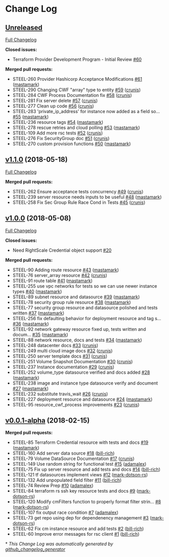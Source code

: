 # Change Log

## [Unreleased](https://github.com/rightscale/terraform-provider-rightscale/tree/HEAD)

[Full Changelog](https://github.com/rightscale/terraform-provider-rightscale/compare/v1.1.0...HEAD)

**Closed issues:**

- Terraform Provider Development Program - Initial Review [\#60](https://github.com/rightscale/terraform-provider-rightscale/issues/60)

**Merged pull requests:**

- STEEL-260 Provider Hashicorp Acceptance Modifications [\#61](https://github.com/rightscale/terraform-provider-rightscale/pull/61) ([mastamark](https://github.com/mastamark))
- STEEL-290 Changing CWF "array" type to entity [\#59](https://github.com/rightscale/terraform-provider-rightscale/pull/59) ([crunis](https://github.com/crunis))
- STEEL-284 CWF Process Documentation fix [\#58](https://github.com/rightscale/terraform-provider-rightscale/pull/58) ([crunis](https://github.com/crunis))
- STEEL-281 Fix server delete [\#57](https://github.com/rightscale/terraform-provider-rightscale/pull/57) ([crunis](https://github.com/crunis))
- STEEL-277 Clean up code [\#56](https://github.com/rightscale/terraform-provider-rightscale/pull/56) ([crunis](https://github.com/crunis))
- STEEL-283 'private\_ip\_address' for instance now added as a field so… [\#55](https://github.com/rightscale/terraform-provider-rightscale/pull/55) ([mastamark](https://github.com/mastamark))
- STEEL-236 resource tags [\#54](https://github.com/rightscale/terraform-provider-rightscale/pull/54) ([mastamark](https://github.com/mastamark))
- STEEL-278 rescue retries and cloud polling [\#53](https://github.com/rightscale/terraform-provider-rightscale/pull/53) ([mastamark](https://github.com/mastamark))
- STEEL-109 Add more rsc tests [\#52](https://github.com/rightscale/terraform-provider-rightscale/pull/52) ([crunis](https://github.com/crunis))
- STEEL-276 Fix SecurityGroup doc [\#51](https://github.com/rightscale/terraform-provider-rightscale/pull/51) ([crunis](https://github.com/crunis))
- STEEL-270 custom provision functions [\#50](https://github.com/rightscale/terraform-provider-rightscale/pull/50) ([mastamark](https://github.com/mastamark))

## [v1.1.0](https://github.com/rightscale/terraform-provider-rightscale/tree/v1.1.0) (2018-05-18)
[Full Changelog](https://github.com/rightscale/terraform-provider-rightscale/compare/v1.0.0...v1.1.0)

**Merged pull requests:**

- STEEL-262 Ensure acceptance tests concurrency [\#49](https://github.com/rightscale/terraform-provider-rightscale/pull/49) ([crunis](https://github.com/crunis))
- STEEL-239 server resource needs inputs to be useful [\#48](https://github.com/rightscale/terraform-provider-rightscale/pull/48) ([mastamark](https://github.com/mastamark))
- STEEL-258 Fix Sec Group Rule Race Cond in Tests [\#45](https://github.com/rightscale/terraform-provider-rightscale/pull/45) ([crunis](https://github.com/crunis))

## [v1.0.0](https://github.com/rightscale/terraform-provider-rightscale/tree/v1.0.0) (2018-05-08)
[Full Changelog](https://github.com/rightscale/terraform-provider-rightscale/compare/v0.0.1-alpha...v1.0.0)

**Closed issues:**

- Need RightScale Credential object support [\#20](https://github.com/rightscale/terraform-provider-rightscale/issues/20)

**Merged pull requests:**

- STEEL-90 Adding route resource [\#43](https://github.com/rightscale/terraform-provider-rightscale/pull/43) ([mastamark](https://github.com/mastamark))
- STEEL-76 server\_array resource [\#42](https://github.com/rightscale/terraform-provider-rightscale/pull/42) ([crunis](https://github.com/crunis))
- STEEL-91 route table [\#41](https://github.com/rightscale/terraform-provider-rightscale/pull/41) ([mastamark](https://github.com/mastamark))
- STEEL-255 use vpc networks for tests so we can use newer instance types [\#40](https://github.com/rightscale/terraform-provider-rightscale/pull/40) ([mastamark](https://github.com/mastamark))
- STEEL-89 subnet resource and datasource [\#39](https://github.com/rightscale/terraform-provider-rightscale/pull/39) ([mastamark](https://github.com/mastamark))
- STEEL-78 security group rule resource [\#38](https://github.com/rightscale/terraform-provider-rightscale/pull/38) ([mastamark](https://github.com/mastamark))
- STEEL-77 security group resource and datasource polished and tests written [\#37](https://github.com/rightscale/terraform-provider-rightscale/pull/37) ([mastamark](https://github.com/mastamark))
- STEEL-256 fix defaulting behavior for deployment resource and tag s… [\#36](https://github.com/rightscale/terraform-provider-rightscale/pull/36) ([mastamark](https://github.com/mastamark))
- STEEL-92 network gateway resource fixed up, tests written and docum… [\#35](https://github.com/rightscale/terraform-provider-rightscale/pull/35) ([mastamark](https://github.com/mastamark))
- STEEL-88 network resource, docs and tests [\#34](https://github.com/rightscale/terraform-provider-rightscale/pull/34) ([mastamark](https://github.com/mastamark))
- STEEL-248 datacenter docs [\#33](https://github.com/rightscale/terraform-provider-rightscale/pull/33) ([crunis](https://github.com/crunis))
- STEEL-249 multi cloud image docs [\#32](https://github.com/rightscale/terraform-provider-rightscale/pull/32) ([crunis](https://github.com/crunis))
- STEEL-250 server template docs [\#31](https://github.com/rightscale/terraform-provider-rightscale/pull/31) ([crunis](https://github.com/crunis))
- STEEL-251 Volume Snapshot Documentation [\#30](https://github.com/rightscale/terraform-provider-rightscale/pull/30) ([crunis](https://github.com/crunis))
- STEEL-237 Instance documentation [\#29](https://github.com/rightscale/terraform-provider-rightscale/pull/29) ([crunis](https://github.com/crunis))
- STEEL-252 volume\_type datasource verified and docs added [\#28](https://github.com/rightscale/terraform-provider-rightscale/pull/28) ([mastamark](https://github.com/mastamark))
- STEEL-238 image and instance type datasource verify and document [\#27](https://github.com/rightscale/terraform-provider-rightscale/pull/27) ([mastamark](https://github.com/mastamark))
- STEEL-232 substitute travis\_wait [\#26](https://github.com/rightscale/terraform-provider-rightscale/pull/26) ([crunis](https://github.com/crunis))
- STEEL-227 deployment resource and datasource [\#24](https://github.com/rightscale/terraform-provider-rightscale/pull/24) ([mastamark](https://github.com/mastamark))
- STEEL-95 resource\_cwf\_process improvements [\#23](https://github.com/rightscale/terraform-provider-rightscale/pull/23) ([crunis](https://github.com/crunis))

## [v0.0.1-alpha](https://github.com/rightscale/terraform-provider-rightscale/tree/v0.0.1-alpha) (2018-02-15)
**Merged pull requests:**

- STEEL-85 Terraform Credential resource with tests and docs [\#19](https://github.com/rightscale/terraform-provider-rightscale/pull/19) ([mastamark](https://github.com/mastamark))
- STEEL-160 Add server data source [\#18](https://github.com/rightscale/terraform-provider-rightscale/pull/18) ([bill-rich](https://github.com/bill-rich))
- STEEL-79 Volume DataSource Documentation [\#17](https://github.com/rightscale/terraform-provider-rightscale/pull/17) ([crunis](https://github.com/crunis))
- STEEL-149 Use random string for functional test [\#15](https://github.com/rightscale/terraform-provider-rightscale/pull/15) ([adamalex](https://github.com/adamalex))
- STEEL-75 Fix up server resource and add tests and docs [\#14](https://github.com/rightscale/terraform-provider-rightscale/pull/14) ([bill-rich](https://github.com/bill-rich))
- STEEL-121 tf datasources implement views [\#12](https://github.com/rightscale/terraform-provider-rightscale/pull/12) ([mark-dotson-rs](https://github.com/mark-dotson-rs))
- STEEL-132 Add unpopulated field filter [\#11](https://github.com/rightscale/terraform-provider-rightscale/pull/11) ([bill-rich](https://github.com/bill-rich))
- STEEL-74 Review Prep [\#10](https://github.com/rightscale/terraform-provider-rightscale/pull/10) ([adamalex](https://github.com/adamalex))
- STEEL-84 terraform rs ssh key resource tests and docs [\#9](https://github.com/rightscale/terraform-provider-rightscale/pull/9) ([mark-dotson-rs](https://github.com/mark-dotson-rs))
- STEEL-120 Modify cmFilters function to properly format filter strin… [\#8](https://github.com/rightscale/terraform-provider-rightscale/pull/8) ([mark-dotson-rs](https://github.com/mark-dotson-rs))
- STEEL-107 fix output race condition [\#7](https://github.com/rightscale/terraform-provider-rightscale/pull/7) ([adamalex](https://github.com/adamalex))
- STEEL-73 get repo using dep for dependenency management [\#3](https://github.com/rightscale/terraform-provider-rightscale/pull/3) ([mark-dotson-rs](https://github.com/mark-dotson-rs))
- STEEL-62 Fix cm instance resource and add tests [\#2](https://github.com/rightscale/terraform-provider-rightscale/pull/2) ([bill-rich](https://github.com/bill-rich))
- STEEL-60 Improve error messages for rsc client [\#1](https://github.com/rightscale/terraform-provider-rightscale/pull/1) ([bill-rich](https://github.com/bill-rich))



\* *This Change Log was automatically generated by [github_changelog_generator](https://github.com/skywinder/Github-Changelog-Generator)*